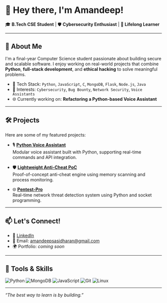 # 👋 Hey there, I'm Amandeep!

🎓 **B.Tech CSE Student** | 🛡️ **Cybersecurity Enthusiast** | 🧠 **Lifelong Learner**

---

## 🚀 About Me

I'm a final-year Computer Science student passionate about building secure and scalable software. I enjoy working on real-world projects that combine **Python**, **full-stack development**, and **ethical hacking** to solve meaningful problems.

- 🔧 Tech Stack: `Python`, `JavaScript`, `C`, `MongoDB`, `Flask`, `Node.js`, `Java`
- 🔐 Interests: `Cybersecurity`, `Bug Bounty`, `Network Security`, `Voice Assistants`
- 🌐 Currently working on: **Refactoring a Python-based Voice Assistant**

---

## 🛠️ Projects

Here are some of my featured projects:

- 🎙️ [**Python Voice Assistant**](https://github.com/amandeep-2004/Voice-Assistant--Jarvis)  
  Modular voice assistant built with Python, supporting real-time commands and API integration.

- 🛡️ [**Lightweight Anti-Cheat PoC**](https://github.com/amandeep-2004/lightweight-anti-cheat-poc)  
  Proof-of-concept anti-cheat engine using memory scanning and process monitoring.

- 🌐 [**Pentest-Pro**](https://github.com/amandeep-2004/Pentest-Pro)  
  Real-time network threat detection system using Python and socket programming.

---

## 📫 Let's Connect!

- 💼 [LinkedIn](https://www.linkedin.com/in/amandeep-sasidharan)
- 📧 Email: amandeepsasidharan@gmail.com 
- 🌍 Portfolio: *coming soon*

---

## 🧰 Tools & Skills

![Python](https://img.shields.io/badge/-Python-3776AB?style=flat&logo=python&logoColor=white)
![MongoDB](https://img.shields.io/badge/-MongoDB-47A248?style=flat&logo=mongodb&logoColor=white)
![JavaScript](https://img.shields.io/badge/-JavaScript-F7DF1E?style=flat&logo=javascript&logoColor=black)
![Git](https://img.shields.io/badge/-Git-F05032?style=flat&logo=git&logoColor=white)
![Linux](https://img.shields.io/badge/-Linux-FCC624?style=flat&logo=linux&logoColor=black)

---

_“The best way to learn is by building.”_

